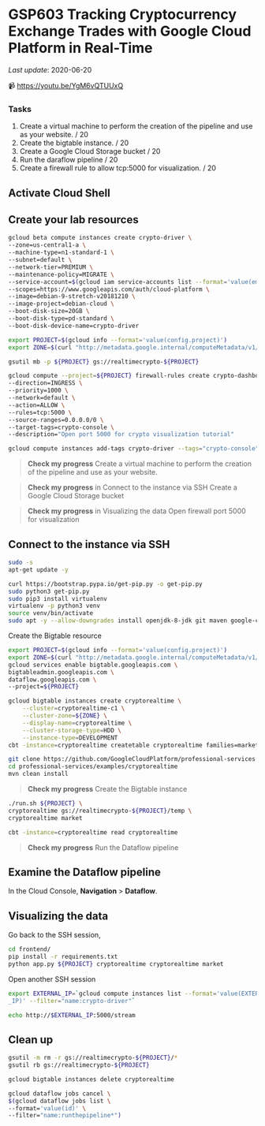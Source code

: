 # GSP603 Tracking Cryptocurrency Exchange Trades with Google Cloud Platform in Real-Time

_Last update_: 2020-06-20

📹 https://youtu.be/YgM6vQTUUxQ

### Tasks

1. Create a virtual machine to perform the creation of the pipeline and use as your website. / 20
1. Create the bigtable instance. / 20
1. Create a Google Cloud Storage bucket / 20
1. Run the daraflow pipeline / 20
1. Create a firewall rule to allow tcp:5000 for visualization. / 20

## Activate Cloud Shell

## Create your lab resources

```bash
gcloud beta compute instances create crypto-driver \
--zone=us-central1-a \
--machine-type=n1-standard-1 \
--subnet=default \
--network-tier=PREMIUM \
--maintenance-policy=MIGRATE \
--service-account=$(gcloud iam service-accounts list --format='value(email)' --filter="compute") \
--scopes=https://www.googleapis.com/auth/cloud-platform \
--image=debian-9-stretch-v20181210 \
--image-project=debian-cloud \
--boot-disk-size=20GB \
--boot-disk-type=pd-standard \
--boot-disk-device-name=crypto-driver

export PROJECT=$(gcloud info --format='value(config.project)')
export ZONE=$(curl "http://metadata.google.internal/computeMetadata/v1/instance/zone" -H "Metadata-Flavor: Google"|cut -d/ -f4)

gsutil mb -p ${PROJECT} gs://realtimecrypto-${PROJECT}

gcloud compute --project=${PROJECT} firewall-rules create crypto-dashboard \
--direction=INGRESS \
--priority=1000 \
--network=default \
--action=ALLOW \
--rules=tcp:5000 \
--source-ranges=0.0.0.0/0 \
--target-tags=crypto-console \
--description="Open port 5000 for crypto visualization tutorial"

gcloud compute instances add-tags crypto-driver --tags="crypto-console" --zone=${ZONE}
```

> **Check my progress**
> Create a virtual machine to perform the creation of the pipeline and use as your website.

> **Check my progress** in Connect to the instance via SSH
> Create a Google Cloud Storage bucket

> **Check my progress** in Visualizing the data
> Open firewall port 5000 for visualization

## Connect to the instance via SSH

```bash
sudo -s
apt-get update -y

curl https://bootstrap.pypa.io/get-pip.py -o get-pip.py
sudo python3 get-pip.py
sudo pip3 install virtualenv
virtualenv -p python3 venv
source venv/bin/activate
sudo apt -y --allow-downgrades install openjdk-8-jdk git maven google-cloud-sdk=271.0.0-0 google-cloud-sdk-cbt=271.0.0-0
```

Create the Bigtable resource

```bash
export PROJECT=$(gcloud info --format='value(config.project)')
export ZONE=$(curl "http://metadata.google.internal/computeMetadata/v1/instance/zone" -H "Metadata-Flavor: Google"|cut -d/ -f4)
gcloud services enable bigtable.googleapis.com \
bigtableadmin.googleapis.com \
dataflow.googleapis.com \
--project=${PROJECT}

gcloud bigtable instances create cryptorealtime \
    --cluster=cryptorealtime-c1 \
    --cluster-zone=${ZONE} \
    --display-name=cryptorealtime \
    --cluster-storage-type=HDD \
    --instance-type=DEVELOPMENT
cbt -instance=cryptorealtime createtable cryptorealtime families=market

git clone https://github.com/GoogleCloudPlatform/professional-services
cd professional-services/examples/cryptorealtime
mvn clean install
```

> **Check my progress**
> Create the Bigtable instance

```bash
./run.sh ${PROJECT} \
cryptorealtime gs://realtimecrypto-${PROJECT}/temp \
cryptorealtime market

cbt -instance=cryptorealtime read cryptorealtime
```

> **Check my progress**
> Run the Dataflow pipeline

## Examine the Dataflow pipeline

In the Cloud Console, **Navigation** > **Dataflow**.

## Visualizing the data

Go back to the SSH session,

```bash
cd frontend/
pip install -r requirements.txt
python app.py ${PROJECT} cryptorealtime cryptorealtime market
```

Open another SSH session

```bash
export EXTERNAL_IP=`gcloud compute instances list --format='value(EXTERNAL
_IP)' --filter="name:crypto-driver"`

echo http://$EXTERNAL_IP:5000/stream
```

## Clean up

```bash
gsutil -m rm -r gs://realtimecrypto-${PROJECT}/*
gsutil rb gs://realtimecrypto-${PROJECT}

gcloud bigtable instances delete cryptorealtime

gcloud dataflow jobs cancel \
$(gcloud dataflow jobs list \
--format='value(id)' \
--filter="name:runthepipeline*")
```